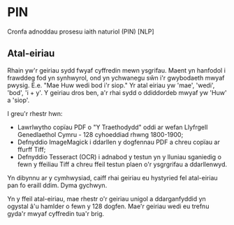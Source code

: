 # PIN
Cronfa adnoddau prosesu iaith naturiol (PIN) [NLP]


## Atal-eiriau
Rhain yw'r geiriau sydd fwyaf cyffredin mewn ysgrifau. Maent yn hanfodol i frawddeg fod yn synhwyrol, ond yn ychwanegu sŵn i'r gwybodaeth mwyaf pwysig. E.e. "Mae Huw wedi bod i'r siop." Yr atal eiriau yw 'mae', 'wedi', 'bod', 'i + y'. Y geiriau dros ben, a'r rhai sydd o ddiddordeb mwyaf yw 'Huw' a 'siop'.

I greu'r rhestr hwn:
* Lawrlwytho copïau PDF o "Y Traethodydd" oddi ar wefan Llyfrgell Genedlaethol Cymru - 128 cyhoeddiad rhwng 1800-1900;
* Defnyddio ImageMagick i ddarllen y dogfennau PDF a chreu copïau ar ffurff Tiff;
* Defnyddio Tesseract (OCR) i adnabod y testun yn y lluniau sganiedig o fewn y ffeiliau Tiff a chreu ffeil testun plaen o'r ysgrgrifau a ddarllenwyd.

Yn dibynnu ar y cymhwysiad, caiff rhai geiriau eu hystyried fel atal-eiriau pan fo eraill ddim. Dyma gychwyn. 

Yn y ffeil atal-eiriau, mae rhestr o'r geiriau unigol a ddarganfyddid yn ogystal â'u hamlder o fewn y 128 dogfen. Mae'r geiriau wedi eu trefnu gyda'r mwyaf cyffredin tua'r brig.

